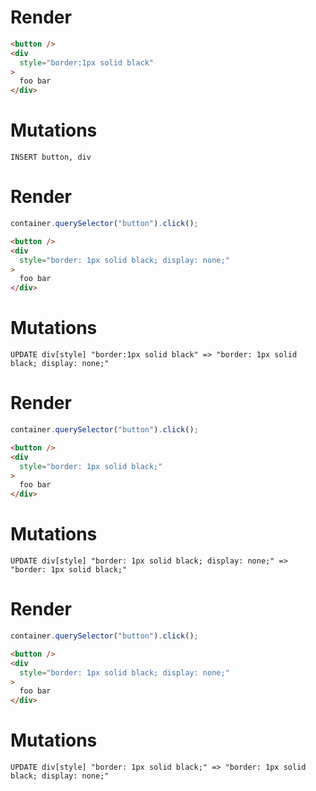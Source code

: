 # Render
```html
<button />
<div
  style="border:1px solid black"
>
  foo bar
</div>
```

# Mutations
```
INSERT button, div
```

# Render
```js
container.querySelector("button").click();
```
```html
<button />
<div
  style="border: 1px solid black; display: none;"
>
  foo bar
</div>
```

# Mutations
```
UPDATE div[style] "border:1px solid black" => "border: 1px solid black; display: none;"
```

# Render
```js
container.querySelector("button").click();
```
```html
<button />
<div
  style="border: 1px solid black;"
>
  foo bar
</div>
```

# Mutations
```
UPDATE div[style] "border: 1px solid black; display: none;" => "border: 1px solid black;"
```

# Render
```js
container.querySelector("button").click();
```
```html
<button />
<div
  style="border: 1px solid black; display: none;"
>
  foo bar
</div>
```

# Mutations
```
UPDATE div[style] "border: 1px solid black;" => "border: 1px solid black; display: none;"
```